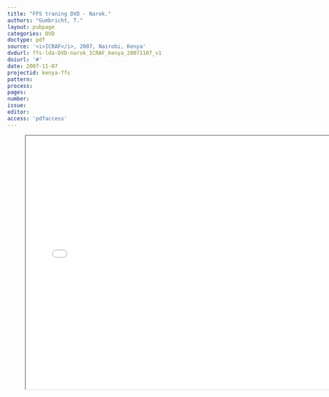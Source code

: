 ```yaml
---
title: "FFS traning DVD - Narok."
authors: "Gumbricht, T."
layout: pubpage
categories: DVD
doctype: pdf
source: '<i>ICRAF</i>, 2007, Nairobi, Kenya'
dvdurl: ffs-lda-DVD-narok_ICRAF_kenya_20071107_v1
doiurl: '#'
date: 2007-11-07
projectid: kenya-ffs
pattern:
process:
pages:
number:
issue:
editor:
access: 'pdfaccess'
---
```

<figure>
  <iframe src="{{ site.commonurl }}/dvd/{{ page.dvdurl }}/index.html"
    style="width:720px; height:576px;" frameborder="1">
  </iframe>
</figure>
